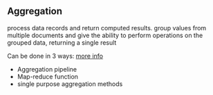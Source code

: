 
## Aggregation
process data records and return computed results.
group values from multiple documents and give the ability to perform operations on the grouped data, returning a single result

Can be done in 3 ways:
[more info](https://docs.mongodb.com/manual/aggregation/#aggregation-map-reduce)
- Aggregation pipeline
- Map-reduce function
- single purpose aggregation methods
